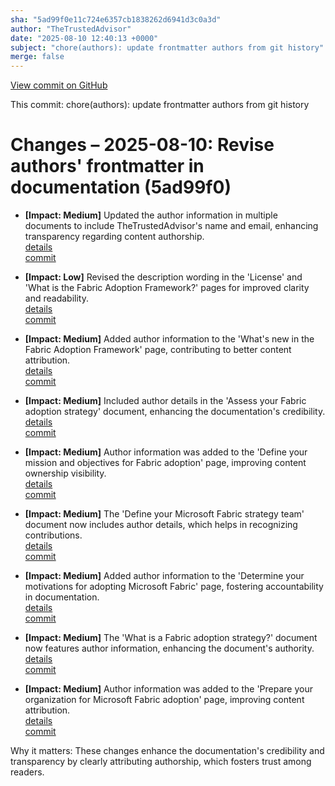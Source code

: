 ```yaml
---
sha: "5ad99f0e11c724e6357cb1838262d6941d3c0a3d"
author: "TheTrustedAdvisor"
date: "2025-08-10 12:40:13 +0000"
subject: "chore(authors): update frontmatter authors from git history"
merge: false
---
```


[View commit on GitHub](https://github.com/TheTrustedAdvisor/FabricAdoptionFramework/commit/5ad99f0e11c724e6357cb1838262d6941d3c0a3d)

This commit: chore(authors): update frontmatter authors from git history

# Changes – 2025-08-10: Revise authors' frontmatter in documentation (5ad99f0)

- **[Impact: Medium]** Updated the author information in multiple documents to include TheTrustedAdvisor's name and email, enhancing transparency regarding content authorship.  
   [details](/docs/about/changes/2025-08-10-update-authors)  
   [commit](https://github.com/TheTrustedAdvisor/FabricAdoptionFramework/commit/5ad99f0e11c724e6357cb1838262d6941d3c0a3d)

- **[Impact: Low]** Revised the description wording in the 'License' and 'What is the Fabric Adoption Framework?' pages for improved clarity and readability.  
   [details](/docs/about/changes/2025-08-10-update-descriptions)  
   [commit](https://github.com/TheTrustedAdvisor/FabricAdoptionFramework/commit/5ad99f0e11c724e6357cb1838262d6941d3c0a3d)

- **[Impact: Medium]** Added author information to the 'What's new in the Fabric Adoption Framework' page, contributing to better content attribution.  
   [details](/docs/about/changes/2025-08-10-update-authors)  
   [commit](https://github.com/TheTrustedAdvisor/FabricAdoptionFramework/commit/5ad99f0e11c724e6357cb1838262d6941d3c0a3d)

- **[Impact: Medium]** Included author details in the 'Assess your Fabric adoption strategy' document, enhancing the documentation's credibility.  
   [details](/docs/about/changes/2025-08-10-update-authors)  
   [commit](https://github.com/TheTrustedAdvisor/FabricAdoptionFramework/commit/5ad99f0e11c724e6357cb1838262d6941d3c0a3d)

- **[Impact: Medium]** Author information was added to the 'Define your mission and objectives for Fabric adoption' page, improving content ownership visibility.  
   [details](/docs/about/changes/2025-08-10-update-authors)  
   [commit](https://github.com/TheTrustedAdvisor/FabricAdoptionFramework/commit/5ad99f0e11c724e6357cb1838262d6941d3c0a3d)

- **[Impact: Medium]** The 'Define your Microsoft Fabric strategy team' document now includes author details, which helps in recognizing contributions.  
   [details](/docs/about/changes/2025-08-10-update-authors)  
   [commit](https://github.com/TheTrustedAdvisor/FabricAdoptionFramework/commit/5ad99f0e11c724e6357cb1838262d6941d3c0a3d)

- **[Impact: Medium]** Added author information to the 'Determine your motivations for adopting Microsoft Fabric' page, fostering accountability in documentation.  
   [details](/docs/about/changes/2025-08-10-update-authors)  
   [commit](https://github.com/TheTrustedAdvisor/FabricAdoptionFramework/commit/5ad99f0e11c724e6357cb1838262d6941d3c0a3d)

- **[Impact: Medium]** The 'What is a Fabric adoption strategy?' document now features author information, enhancing the document's authority.  
   [details](/docs/about/changes/2025-08-10-update-authors)  
   [commit](https://github.com/TheTrustedAdvisor/FabricAdoptionFramework/commit/5ad99f0e11c724e6357cb1838262d6941d3c0a3d)

- **[Impact: Medium]** Author information was added to the 'Prepare your organization for Microsoft Fabric adoption' page, improving content attribution.  
   [details](/docs/about/changes/2025-08-10-update-authors)  
   [commit](https://github.com/TheTrustedAdvisor/FabricAdoptionFramework/commit/5ad99f0e11c724e6357cb1838262d6941d3c0a3d)

Why it matters: These changes enhance the documentation's credibility and transparency by clearly attributing authorship, which fosters trust among readers.
